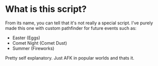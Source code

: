 # What is this script?
From its name, you can tell that it's not really a special script.
I've purely made this one with custom pathfinder for future events such as:
- Easter (Eggs)
- Comet Night (Comet Dust)
- Summer (Fireworks)

Pretty self explanatory. Just AFK in popular worlds and thats it.